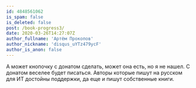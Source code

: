 ```yaml
---
id: 4848561062
is_spam: false
is_deleted: false
post: /book-progress3/
date: 2020-03-26T14:27:07Z
author_fullname: 'Артём Прокопов'
author_nickname: 'disqus_uYTz479ycF'
author_is_anon: false
---
```


<p>А может кнопочку с донатом сделать, может она есть, но я не нашел. С донатом веселее будет писаться. Авторы которые пишут на русском для ИТ достойны поддержки, да еще и пишут собственные книги.</p>
